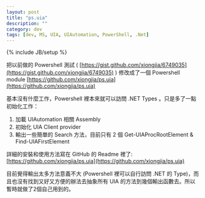 ```yaml
---
layout: post
title: "ps.uia"
description: ""
category: dev
tags: [dev, MS, UIA, UIAutomation, PowerShell, .Net]
---
```

{% include JB/setup %}

把以前做的 Powershell 測試 ( [https://gist.github.com/xiongjia/6749035](https://gist.github.com/xiongjia/6749035) )
修改成了一個 Powershell module [https://github.com/xiongjia/ps.uia](https://github.com/xiongjia/ps.uia)  

基本沒有什麼工作，Powershell 裡本來就可以訪問 .NET Types 。只是多了一點初始化工作： 

1. 加載 UIAutomation 相關 Assembly  
2. 初始化 UIA Client provider  
3. 輸出一些簡單的 Search 方法，目前只有 2 個 Get-UIAProcRootElement & Find-UIAFirstElement  

詳細的安裝和使用方法寫在 GitHub 的 Readme 裡了: [https://github.com/xiongjia/ps.uia](https://github.com/xiongjia/ps.uia)  

目前覺得輸出太多方法意義不大 (Powershell 裡可以自行訪問 .NET 的 Type)，而且也沒有找到又好又方便的辦法去抽象所有 UIA 的方法到幾個輸出函數去。所以暫時就做了2個自己用到的。

